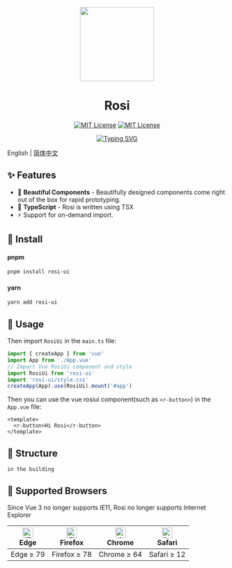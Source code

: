 <p align="center">
  <img src="https://raw.githubusercontent.com/rosi-ui/rosi-ui/dev-swanine/packages/rosiui/public/rosi-logo-v2.png" width="170">
</p>


<h1 align="center">Rosi</h1>

<div align="center">

[![MIT License](https://img.shields.io/npm/v/rosi-ui?style=flat-square)](https://opensource.org/licenses/MIT)
[![MIT License](https://img.shields.io/github/license/rosi-ui/rosi-ui?style=flat-square)](https://opensource.org/licenses/MIT)

</div>

<div align="center">

[![Typing SVG](https://readme-typing-svg.herokuapp.com?font=Montserrat&multiline=true&height=55&lines=Rosi+is+an+early+incubation+project;developed+using+Vue3+%2B+Vite+%2B+TSX)](https://git.io/typing-svg)
 
</div>

English | <a href="README.zh-CN.md">简体中文</a>

## ✨ Features
- 🎨 **Beautiful Components** - Beautifully designed components come right out of the box for rapid prototyping.
- 🔑 **TypeScript** - Rosi is written using TSX
- ⚡ Support for on-demand import.


## 🔨 Install

#### pnpm
```sh
pnpm install rosi-ui
```

#### yarn

```sh
yarn add rosi-ui
```

## 🔧 Usage

Then import `RosiUi` in the `main.ts` file:

```ts
import { createApp } from 'vue'
import App from './App.vue'
// Import Vue RosiUi component and style
import RosiUi from 'rosi-ui'
import 'rosi-ui/style.css'
createApp(App).use(RosiUi).mount('#app')
```

Then you can use the vue rosiui component(such as `<r-button>`) in the `App.vue` file:

```vue
<template>
  <r-button>Hi Rosi</r-button>
</template>
```

## 🧩 Structure

```
in the building
```

## 🎯 Supported Browsers

Since Vue 3 no longer supports IE11, Rosi no longer supports Internet Explorer

| [<img src="https://raw.githubusercontent.com/alrra/browser-logos/master/src/edge/edge_48x48.png" alt="IE / Edge" width="24px" height="24px" />](http://godban.github.io/browsers-support-badges/)</br>Edge | [<img src="https://raw.githubusercontent.com/alrra/browser-logos/master/src/firefox/firefox_48x48.png" alt="Firefox" width="24px" height="24px" />](http://godban.github.io/browsers-support-badges/)</br>Firefox | [<img src="https://raw.githubusercontent.com/alrra/browser-logos/master/src/chrome/chrome_48x48.png" alt="Chrome" width="24px" height="24px" />](http://godban.github.io/browsers-support-badges/)</br>Chrome | [<img src="https://raw.githubusercontent.com/alrra/browser-logos/master/src/safari/safari_48x48.png" alt="Safari" width="24px" height="24px" />](http://godban.github.io/browsers-support-badges/)</br>Safari |
| ------------------------------------------------------------ | ------------------------------------------------------------ | ------------------------------------------------------------ | ------------------------------------------------------------ |
| Edge ≥ 79                                                    | Firefox ≥ 78                                                 | Chrome ≥ 64                                                  | Safari ≥ 12                                                  |
